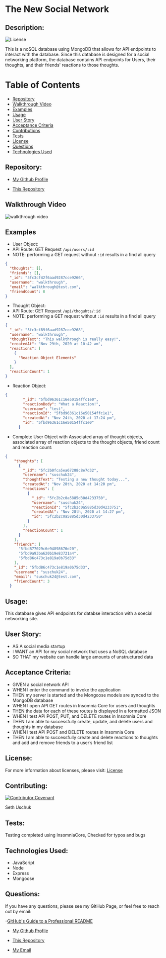 # The New Social Network

## Description:

![License](https://img.shields.io/badge/License-MIT-blue.svg "License Badge")

This is a noSQL database using MongoDB that allows for API endpoints to interact with the database. Since this database is designed for a social networking platform, the database contains API endpoints for Users, their thoughts, and their friends' reactions to those thoughts.


# Table of Contents 

- [Repository](#repository)
- [Walkthrough Video](#walkthrough%20video)
- [Examples](#examples)
- [Usage](#usage)
- [User Story](#user%20story)
- [Acceptance Criteria](#Acceptance%20criteria)
- [Contributions](#contributing)
- [Tests](#tests)
- [License](#license)
- [Questions](#questions)
- [Technologies Used](#languages)

## Repository: 
- [My Github Profile](https://github.com/suschuk24)

- [This Repository](https://github.com/suschuk24/new-social-network)

## Walkthrough Video
![walkthrough video]()
## Examples
* User Object:
* API Route: GET Request ```/api/users/:id```
* NOTE: performing a GET request without ```:id``` results in a find all query

``` JSON
{
  "thoughts": [],
  "friends": [],
  "_id": "5fc3cf42f6aad9287cce9266",
  "username": "walkthrough",
  "email": "walkthrough@test.com",
  "friendCount": 0
}
```

* Thought Object:
* API Route: GET Request ```/api/thoguhts/:id```
* NOTE: performing a GET request without ```:id``` results in a find all query

``` JSON
{
  "_id": "5fc3cf89f6aad9287cce9268",
  "username": "walkthrough",
  "thoughtText": "This walkthrough is really easy!",
  "createdAt": "Nov 29th, 2020 at 10:42 am",
  "reactions": [
    {
      "Reaction Object Elements"
    }
  ],
  "reactionCount": 1
}
```
* Reaction Object: 
``` JSON
{
        "_id": "5fbd96361c16e50154ffc1e0",
        "reactionBody": "What a Reaction!",
        "username": "test",
        "reactionId": "5fbd96361c16e50154ffc1e1",
        "createdAt": "Nov 24th, 2020 at 17:24 pm",
        "id": "5fbd96361c16e50154ffc1e0"
      }
```

* Complete User Object with Associated array of thought objects, associated array of reaction objects to the thought objects, friend count and reaction count:
``` JSON
{
    "thoughts": [
      {
        "_id": "5fc2b0fca5ea67208c8e7d32",
        "username": "suschuk24",
        "thoughtText": "Testing a new thought today...",
        "createdAt": "Nov 28th, 2020 at 14:20 pm",
        "reactions": [
          {
            "_id": "5fc2b2c0a5885d30d4233750",
            "username": "suschuk24",
            "reactionId": "5fc2b2c0a5885d30d4233751",
            "createdAt": "Nov 28th, 2020 at 14:27 pm",
            "id": "5fc2b2c0a5885d30d4233750"
          }
        ],
        "reactionCount": 1
      }
    ],
    "friends": [
      "5fbd877029c6e94898676e20",
      "5fbd9a93ba620b19e83721a4",
      "5fbd86c473c1e819a0b75d33"
    ],
    "_id": "5fbd86c473c1e819a0b75d33",
    "username": "suschuk24",
    "email": "suschuk24@test.com",
    "friendCount": 3
  }
```
## Usage:

This database gives API endpoints for databse interaction with a soecial networking site. 

## User Story: 

* AS A social media startup
* I WANT an API for my social network that uses a NoSQL database
* SO THAT my website can handle large amounts of unstructured data

## Acceptance Criteria: 

* GIVEN a social network API
* WHEN I enter the command to invoke the application
* THEN my server is started and the Mongoose models are synced to the MongoDB database
* WHEN I open API GET routes in Insomnia Core for users and thoughts
* THEN the data for each of these routes is displayed in a formatted JSON
* WHEN I test API POST, PUT, and DELETE routes in Insomnia Core
* THEN I am able to successfully create, update, and delete users and thoughts in my database
* WHEN I test API POST and DELETE routes in Insomnia Core
* THEN I am able to successfully create and delete reactions to thoughts and add and remove friends to a user’s friend list

## License:
For more information about licenses, please visit:
[License](https://opensource.org/licenses/MIT)

## Contributing:

[![Contributor Covenant](https://img.shields.io/badge/Contributor%20Covenant-v2.0%20adopted-ff69b4.svg)](CODE_OF_CONDUCT.md)

Seth Uschuk


## Tests:

Testing completed using InsomniaCore, Checked for typos and bugs


## Technologies Used:

* JavaScript
* Node
* Express
* Mongoose


## Questions:


If you have any questions, please see my GitHub Page, or feel free to reach out by email:

-[GitHub's Guide to a Professional README](https://github.com/coding-boot-camp/potential-enigma/blob/master/readme-guide.md)


- [My Github Profile](https://github.com/suschuk24)

- [This Repository](https://github.com/suschuk24/new-social-network)

- [My Email](test@gmail.com)

  